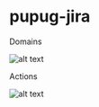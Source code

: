 # pupug-jira
Domains

![alt text](https://github.com/TheRightWay/pupug-jira/blob/doc/todo-domains.jpg?raw=true)

Actions

![alt text](https://github.com/TheRightWay/pupug-jira/blob/doc/todo-actions.jpg?raw=true)